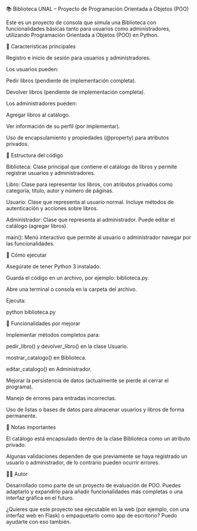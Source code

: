 📚 Biblioteca UNAL – Proyecto de Programación Orientada a Objetos (POO)

Este es un proyecto de consola que simula una Biblioteca con funcionalidades básicas tanto para usuarios como administradores, utilizando Programación Orientada a Objetos (POO) en Python.

🚀 Características principales

Registro e inicio de sesión para usuarios y administradores.

Los usuarios pueden:

Pedir libros (pendiente de implementación completa).

Devolver libros (pendiente de implementación completa).

Los administradores pueden:

Agregar libros al catálogo.

Ver información de su perfil (por implementar).

Uso de encapsulamiento y propiedades (@property) para atributos privados.

🧱 Estructura del código

Biblioteca: Clase principal que contiene el catálogo de libros y permite registrar usuarios y administradores.

Libro: Clase para representar los libros, con atributos privados como categoría, título, autor y número de páginas.

Usuario: Clase que representa al usuario normal. Incluye métodos de autenticación y acciones sobre libros.

Administrador: Clase que representa al administrador. Puede editar el catálogo (agregar libros).

main(): Menú interactivo que permite al usuario o administrador navegar por las funcionalidades.

🏁 Cómo ejecutar

Asegúrate de tener Python 3 instalado.

Guarda el código en un archivo, por ejemplo: biblioteca.py.

Abre una terminal o consola en la carpeta del archivo.

Ejecuta:

python biblioteca.py

🔧 Funcionalidades por mejorar

Implementar métodos completos para:

pedir_libro() y devolver_libro() en la clase Usuario.

mostrar_catalogo() en Biblioteca.

editar_catalogo() en Administrador.

Mejorar la persistencia de datos (actualmente se pierde al cerrar el programa).

Manejo de errores para entradas incorrectas.

Uso de listas o bases de datos para almacenar usuarios y libros de forma permanente.

📌 Notas importantes

El catálogo está encapsulado dentro de la clase Biblioteca como un atributo privado.

Algunas validaciones dependen de que previamente se haya registrado un usuario o administrador, de lo contrario pueden ocurrir errores.

👨‍💻 Autor

Desarrollado como parte de un proyecto de evaluación de POO.
Puedes adaptarlo y expandirlo para añadir funcionalidades más completas o una interfaz gráfica en el futuro.

¿Quieres que este proyecto sea ejecutable en la web (por ejemplo, con una interfaz web en Flask) o empaquetarlo como app de escritorio? Puedo ayudarte con eso también.
